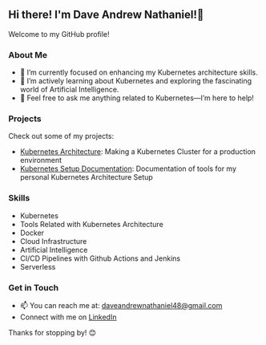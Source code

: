 ## Hi there! I'm Dave Andrew Nathaniel!👋

Welcome to my GitHub profile!

### About Me
- 🔭 I’m currently focused on enhancing my Kubernetes architecture skills.
- 🌱 I’m actively learning about Kubernetes and exploring the fascinating world of Artificial Intelligence.
- 💬 Feel free to ask me anything related to Kubernetes—I’m here to help!

### Projects
Check out some of my projects:
- [Kubernetes Architecture](#): Making a Kubernetes Cluster for a production environment
- [Kubernetes Setup Documentation](https://davenathaniell.notion.site/Kubernetes-Walkthrough-1ec008a069244dd4b0de9b7d51cc7410): Documentation of tools for my personal Kubernetes Architecture Setup
  
### Skills
- Kubernetes
- Tools Related with Kubernetes Architecture
- Docker
- Cloud Infrastructure
- Artificial Intelligence
- CI/CD Pipelines with Github Actions and Jenkins
- Serverless

### Get in Touch
- 📫 You can reach me at: [daveandrewnathaniel48@gmail.com](mailto:daveandrewnathaniel48@gmail.com)
- Connect with me on [LinkedIn](https://linkedin.com/in/dave-andrew-nathaniel/)

Thanks for stopping by! 😊
